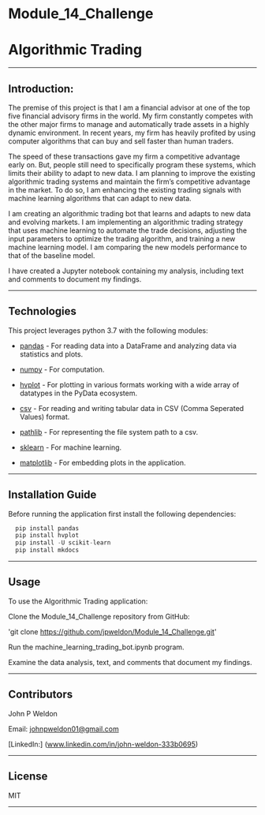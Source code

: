 # Module_14_Challenge

# Algorithmic Trading

---

## Introduction:

The premise of this project is that I am a financial advisor at one of the top five financial advisory firms in the world. My firm constantly competes with the other major firms to manage and automatically trade assets in a highly dynamic environment. In recent years, my firm has heavily profited by using computer algorithms that can buy and sell faster than human traders.

The speed of these transactions gave my firm a competitive advantage early on. But, people still need to specifically program these systems, which limits their ability to adapt to new data. I am planning to improve the existing algorithmic trading systems and maintain the firm’s competitive advantage in the market. To do so, I am enhancing the existing trading signals with machine learning algorithms that can adapt to new data.

I am creating an algorithmic trading bot that learns and adapts to new data and evolving markets. I am implementing an algorithmic trading strategy that uses machine learning to automate the trade decisions, adjusting the input parameters to optimize the trading algorithm, and training a new machine learning model. I am comparing the new models performance to that of the baseline model.

I have created a Jupyter notebook containing my analysis, including text and comments to document my findings.

---

## Technologies

This project leverages python 3.7 with the following modules:

* [pandas](https://github.com/pandas-dev/pandas) - For reading data into a DataFrame and analyzing data via statistics and plots.

* [numpy](https://numpy.org) - For computation.

* [hvplot](https://hvplot.holoviz.org) - For plotting in various formats working with a wide array of datatypes in the PyData ecosystem.

* [csv](https://docs.python.org/3/library/csv.html) - For reading and writing tabular data in CSV (Comma Seperated Values) format.

* [pathlib](https://docs.python.org/3/library/pathlib.html) - For representing the file system path to a csv.

* [sklearn](https://scikit-learn.org/stable/user_guide.html#) - For machine learning.

* [matplotlib](https://matplotlib.org/stable/users/index.html) - For embedding plots in the application.

---

## Installation Guide

Before running the application first install the following dependencies:

```python
  pip install pandas
  pip install hvplot
  pip install -U scikit-learn
  pip install mkdocs
```

---

## Usage

To use the Algorithmic Trading application:

Clone the Module_14_Challenge repository from GitHub:

'git clone https://github.com/jpweldon/Module_14_Challenge.git'

Run the machine_learning_trading_bot.ipynb program.

Examine the data analysis, text, and comments that document my findings.

---

## Contributors

John P Weldon

Email: johnpweldon01@gmail.com

[LinkedIn:] (www.linkedin.com/in/john-weldon-333b0695)

---

## License

MIT

---